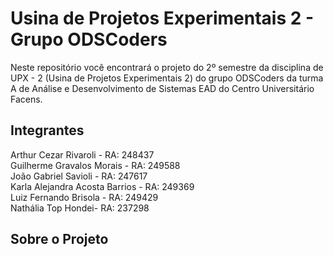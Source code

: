 # Usina de Projetos Experimentais 2 - Grupo ODSCoders
Neste repositório você encontrará o projeto do 2º semestre da disciplina de UPX - 2 (Usina de Projetos Experimentais 2) do grupo ODSCoders da turma A de Análise e Desenvolvimento de Sistemas EAD do Centro Universitário Facens.

## Integrantes
Arthur Cezar Rivaroli - RA: 248437<br>
Guilherme Gravalos Morais - RA: 249588<br>
João Gabriel Savioli - RA: 247617 <br>
Karla Alejandra Acosta Barrios - RA: 249369 <br>
Luiz Fernando Brisola - RA: 249429 <br>
Nathália Top Hondei- RA: 237298 <br>

## Sobre o Projeto
